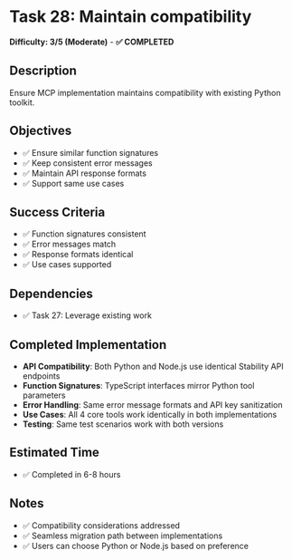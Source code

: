 # Task 28: Maintain compatibility
**Difficulty: 3/5 (Moderate)** - **✅ COMPLETED**

## Description
Ensure MCP implementation maintains compatibility with existing Python toolkit.

## Objectives
- ✅ Ensure similar function signatures
- ✅ Keep consistent error messages
- ✅ Maintain API response formats
- ✅ Support same use cases

## Success Criteria
- ✅ Function signatures consistent
- ✅ Error messages match
- ✅ Response formats identical
- ✅ Use cases supported

## Dependencies
- ✅ Task 27: Leverage existing work

## Completed Implementation
- **API Compatibility**: Both Python and Node.js use identical Stability API endpoints
- **Function Signatures**: TypeScript interfaces mirror Python tool parameters
- **Error Handling**: Same error message formats and API key sanitization
- **Use Cases**: All 4 core tools work identically in both implementations
- **Testing**: Same test scenarios work with both versions

## Estimated Time
- ✅ Completed in 6-8 hours

## Notes
- ✅ Compatibility considerations addressed
- ✅ Seamless migration path between implementations
- ✅ Users can choose Python or Node.js based on preference 